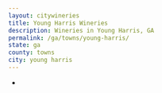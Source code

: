 ```yaml
---
layout: citywineries
title: Young Harris Wineries
description: Wineries in Young Harris, GA
permalink: /ga/towns/young-harris/
state: ga
county: towns
city: young harris
---
```

-
